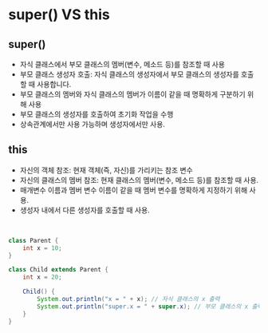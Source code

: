 # super() VS this

## super()
- 자식 클래스에서 부모 클래스의 멤버(변수, 메소드 등)를 참조할 때 사용
- 부모 클래스 생성자 호출: 자식 클래스의 생성자에서 부모 클래스의 생성자를 호출할 때 사용합니다.
- 부모 클래스의 멤버와 자식 클래스의 멤버가 이름이 같을 때 명확하게 구분하기 위해 사용
- 부모 클래스의 생성자를 호출하여 초기화 작업을 수행
- 상속관계에서만 사용 가능하며 생성자에서만 사용.

## this
- 자신의 객체 참조: 현재 객체(즉, 자신)를 가리키는 참조 변수
- 자신의 클래스의 멤버 참조: 현재 클래스의 멤버(변수, 메소드 등)를 참조할 때 사용.
- 매개변수 이름과 멤버 변수 이름이 같을 때 멤버 변수를 명확하게 지정하기 위해 사용.
- 생성자 내에서 다른 생성자를 호출할 때 사용.

<br>

```java
class Parent {
    int x = 10;
}

class Child extends Parent {
    int x = 20;

    Child() {
        System.out.println("x = " + x); // 자식 클래스의 x 출력
        System.out.println("super.x = " + super.x); // 부모 클래스의 x 출력
    }
}
```